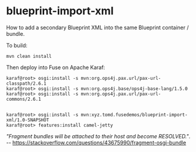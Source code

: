 # blueprint-import-xml

How to add a secondary Blueprint XML into the same Blueprint container / bundle.

To build:

    mvn clean install

Then deploy into Fuse on Apache Karaf:

    karaf@root> osgi:install -s mvn:org.ops4j.pax.url/pax-url-classpath/2.6.1
    karaf@root> osgi:install -s mvn:org.ops4j.base/ops4j-base-lang/1.5.0
    karaf@root> osgi:install -s mvn:org.ops4j.pax.url/pax-url-commons/2.6.1


    karaf@root> osgi:install -s mvn:xyz.tomd.fusedemos/blueprint-import-xml/1.0-SNAPSHOT
    karaf@root> features:install camel-jetty

_"Fragment bundles will be attached to their host and become RESOLVED."_. -- https://stackoverflow.com/questions/43675990/fragment-osgi-bundle
